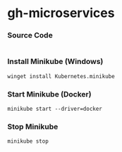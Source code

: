# gh-microservices

### Source Code
```

```

### Install Minikube (Windows)
```
winget install Kubernetes.minikube
```

### Start Minikube (Docker)
```
minikube start --driver=docker
```

### Stop Minikube
```
minikube stop
```

